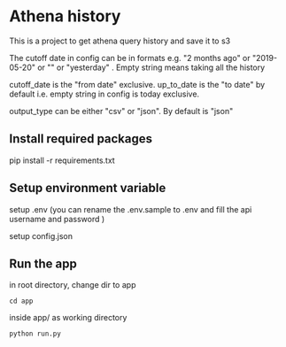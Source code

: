 
# Athena history

This is a project to get athena query history and save it to s3 <br />

The cutoff date in config can be in formats e.g. "2 months ago" or "2019-05-20" or "" or "yesterday" . Empty string means taking all the history 

cutoff_date is the "from date" exclusive. up_to_date is the "to date" by default i.e. empty string in config is today exclusive.

output_type can be either "csv" or "json". By default is "json"

## Install required packages

pip install -r requirements.txt


## Setup environment variable 

setup .env (you can rename the .env.sample to .env and fill the api username and password )  <br />

setup config.json


## Run the app 

in root directory, change dir to app 

```cd app```

inside app/ as working directory

```python run.py```
